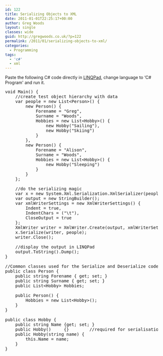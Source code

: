 ```yaml
---
id: 122
title: Serializing Objects to XML
date: 2011-01-01T22:25:17+00:00
author: Greg Woods
layout: single
classes: wide
guid: http://gregwoods.co.uk/?p=122
permalink: /2011/01/serializing-objects-to-xml/
categories:
  - Programming
tags:
  - 'c#'
  - xml
---
```

Paste the following C# code directly in [LINQPad](http://www.linqpad.net/), change language to &#8216;C# Program' and run it.

<!-- code formatted by http://manoli.net/csharpformat/ -->

<pre class="csharpcode"><span class="kwrd">void</span> Main() {
    <span class="rem">//create test object hierarchy with data</span>
    var people = <span class="kwrd">new</span> List&lt;Person&gt;() {
        <span class="kwrd">new</span> Person() {
            Forename = <span class="str">"Greg"</span>,
            Surname = <span class="str">"Woods"</span>,
            Hobbies = <span class="kwrd">new</span> List&lt;Hobby&gt;() {
                <span class="kwrd">new</span> Hobby(<span class="str">"Sailing"</span>),
                <span class="kwrd">new</span> Hobby(<span class="str">"Skiing"</span>)
            }
        },
        <span class="kwrd">new</span> Person() {
            Forename = <span class="str">"Alison"</span>,
            Surname = <span class="str">"Woods"</span>,
            Hobbies = <span class="kwrd">new</span> List&lt;Hobby&gt;() {
                <span class="kwrd">new</span> Hobby(<span class="str">"Sleeping"</span>)
            }
        }        
    };    
    
    <span class="rem">//do the serializing magic</span>
    var x = <span class="kwrd">new</span> System.Xml.Serialization.XmlSerializer(people.GetType());
    var output = <span class="kwrd">new</span> StringBuilder();
    var xmlWriterSettings = <span class="kwrd">new</span> XmlWriterSettings() {
        Indent = <span class="kwrd">true</span>,
        IndentChars = (<span class="str">"\t"</span>),
        CloseOutput = <span class="kwrd">true</span>
    };
    XmlWriter writer = XmlWriter.Create(output, xmlWriterSettings);
    x.Serialize(writer, people);
    writer.Close();
    
    <span class="rem">//display the output in LINQPad</span>
    output.ToString().Dump();
}

<span class="rem">//Common classes used for the Serialize and Deserialize code examples</span>
<span class="kwrd">public</span> <span class="kwrd">class</span> Person {
    <span class="kwrd">public</span> <span class="kwrd">string</span> Forename { get; set; }
    <span class="kwrd">public</span> <span class="kwrd">string</span> Surname { get; set; }
    <span class="kwrd">public</span> List&lt;Hobby&gt; Hobbies;
    
    <span class="kwrd">public</span> Person() {
        Hobbies = <span class="kwrd">new</span> List&lt;Hobby&gt;();
    }
}

<span class="kwrd">public</span> <span class="kwrd">class</span> Hobby {
    <span class="kwrd">public</span> <span class="kwrd">string</span> Name {get; set; }
    <span class="kwrd">public</span> Hobby()     {}        <span class="rem">//required for serialisation to work, even though not used by my test code</span>
    <span class="kwrd">public</span> Hobby(<span class="kwrd">string</span> name) {
        <span class="kwrd">this</span>.Name = name;    
    }    
}
</pre>